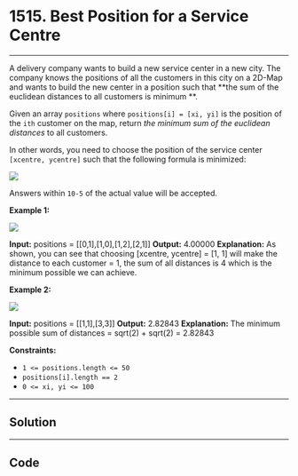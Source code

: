 # 1515. Best Position for a Service Centre

---

A delivery company wants to build a new service center in a new city. The company knows the positions of all the customers in this city on a 2D-Map and wants to build the new center in a position such that **the sum of the euclidean distances to all customers is minimum **.

Given an array `positions` where `positions[i] = [xi, yi]` is the position of the `ith` customer on the map, return _the minimum sum of the euclidean distances_ to all customers.

In other words, you need to choose the position of the service center `[xcentre, ycentre]` such that the following formula is minimized:

![](https://assets.leetcode.com/uploads/2020/06/25/q4_edited.jpg)

Answers within `10-5` of the actual value will be accepted.

 

**Example 1:**

![](https://assets.leetcode.com/uploads/2020/06/25/q4_e1.jpg)


**Input:** positions = [[0,1],[1,0],[1,2],[2,1]]
**Output:** 4.00000
**Explanation:** As shown, you can see that choosing [xcentre, ycentre] = [1, 1] will make the distance to each customer = 1, the sum of all distances is 4 which is the minimum possible we can achieve.


**Example 2:**

![](https://assets.leetcode.com/uploads/2020/06/25/q4_e3.jpg)


**Input:** positions = [[1,1],[3,3]]
**Output:** 2.82843
**Explanation:** The minimum possible sum of distances = sqrt(2) + sqrt(2) = 2.82843


 

**Constraints:**

  * `1 <= positions.length <= 50`
  * `positions[i].length == 2`
  * `0 <= xi, yi <= 100`

---

## Solution



---

## Code
```python


```